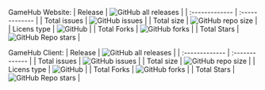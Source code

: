GameHub Website:
| Release        | ![GitHub all releases](https://img.shields.io/github/downloads/gamehub-project/gamehub/total)   |
| :------------- | :-------------                                                                                |
| Total issues   | ![GitHub issues](https://img.shields.io/github/issues/gamehub-project/gamehub)                  |
| Total size     | ![GitHub repo size](https://img.shields.io/github/repo-size/gamehub-project/gamehub)            |
| Licens type    | ![GitHub](https://img.shields.io/github/license/gamehub-project/gamehub)                        |
| Total Forks    | ![GitHub forks](https://img.shields.io/github/forks/gamehub-project/gamehub)                    |
| Total Stars    | ![GitHub Repo stars](https://img.shields.io/github/stars/gamehub-project/gamehub?style=plastic) |

GameHub Client:
| Release        | ![GitHub all releases](https://img.shields.io/github/downloads/gamehub-project/gamehub/total)   |
| :------------- | :-------------                                                                                |
| Total issues   | ![GitHub issues](https://img.shields.io/github/issues/gamehub-project/gamehub-client)                  |
| Total size     | ![GitHub repo size](https://img.shields.io/github/repo-size/gamehub-project/gamehub-client)   |
| Licens type    | ![GitHub](https://img.shields.io/github/license/gamehub-project/gamehub-client)                        |
| Total Forks    | ![GitHub forks](https://img.shields.io/github/forks/gamehub-project/gamehub-client)                    |
| Total Stars    | ![GitHub Repo stars](https://img.shields.io/github/stars/gamehub-project/gamehub-client?style=plastic) |
